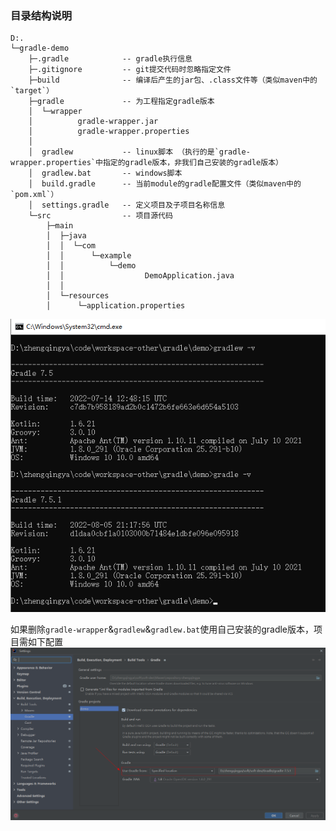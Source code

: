 ### 目录结构说明

```
D:.
└─gradle-demo
    ├─.gradle            -- gradle执行信息
    ├─.gitignore         -- git提交代码时忽略指定文件
    ├─build              -- 编译后产生的jar包、.class文件等（类似maven中的`target`）
    ├─gradle             -- 为工程指定gradle版本
    │  └─wrapper
    │          gradle-wrapper.jar
    │          gradle-wrapper.properties
    │          
    │  gradlew           -- linux脚本 （执行的是`gradle-wrapper.properties`中指定的gradle版本，非我们自己安装的gradle版本）
    │  gradlew.bat       -- windows脚本
    │  build.gradle      -- 当前module的gradle配置文件（类似maven中的`pom.xml`）
    │  settings.gradle   -- 定义项目及子项目名称信息
    └─src                -- 项目源代码
        ├─main
        │  ├─java
        │  │  └─com
        │  │      └─example
        │  │          └─demo
        │  │                  DemoApplication.java
        │  │                  
        │  └─resources
        │      └─application.properties
```

![idea-gradle-wrapper-gradlew.png](images/idea-gradle-wrapper-gradlew.png)

如果删除`gradle-wrapper`&`gradlew`&`gradlew.bat`使用自己安装的gradle版本，项目需如下配置
![idea-gradle-project-custom-version.png](images/idea-gradle-project-custom-version.png)